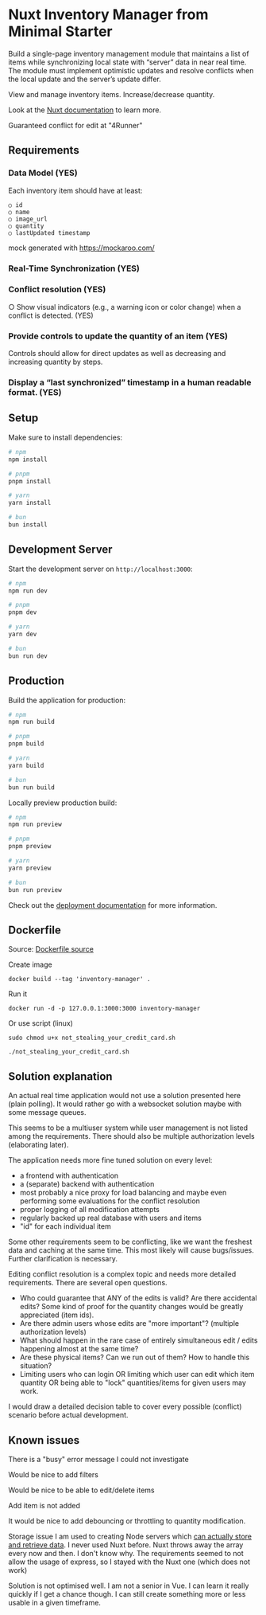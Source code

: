 # Nuxt Inventory Manager from Minimal Starter

Build a single-page inventory management module that maintains a list of items while synchronizing local state with “server” data in
near real time. The module must implement optimistic updates and resolve conflicts
when the local update and the server’s update differ.

View and manage inventory items.
Increase/decrease quantity.

Look at the [Nuxt documentation](https://nuxt.com/docs/getting-started/introduction) to learn more.

Guaranteed conflict for edit at "4Runner"

## Requirements

### Data Model (YES)
Each inventory item should have at least:
```
○ id
○ name
○ image_url
○ quantity
○ lastUpdated timestamp
```
mock generated with https://mockaroo.com/

### Real-Time Synchronization (YES)

### Conflict resolution (YES)
○ Show visual indicators (e.g., a warning icon or color change) when a conflict
is detected. (YES)

### Provide controls to update the quantity of an item (YES)

Controls should allow for
direct updates as well as decreasing and increasing quantity by steps.

### Display a “last synchronized” timestamp in a human readable format. (YES)


## Setup

Make sure to install dependencies:

```bash
# npm
npm install

# pnpm
pnpm install

# yarn
yarn install

# bun
bun install
```

## Development Server

Start the development server on `http://localhost:3000`:

```bash
# npm
npm run dev

# pnpm
pnpm dev

# yarn
yarn dev

# bun
bun run dev
```

## Production

Build the application for production:

```bash
# npm
npm run build

# pnpm
pnpm build

# yarn
yarn build

# bun
bun run build
```

Locally preview production build:

```bash
# npm
npm run preview

# pnpm
pnpm preview

# yarn
yarn preview

# bun
bun run preview
```

Check out the [deployment documentation](https://nuxt.com/docs/getting-started/deployment) for more information.

## Dockerfile

Source: [Dockerfile source](https://georgelitos.com/post/vuejsnuxt/)

Create image
```
docker build --tag 'inventory-manager' .
```

Run it
```
docker run -d -p 127.0.0.1:3000:3000 inventory-manager
```

Or use script (linux)

```
sudo chmod u+x not_stealing_your_credit_card.sh

./not_stealing_your_credit_card.sh
```

## Solution explanation

An actual real time application would not use a solution presented here (plain polling).
It would rather go with a websocket solution maybe with some message queues.

This seems to be a multiuser system while user management is not listed among the requirements.
There should also be multiple authorization levels (elaborating later).

The application needs more fine tuned solution on every level:
- a frontend with authentication
- a (separate) backend with authentication
- most probably a nice proxy for load balancing and maybe even performing some evaluations for the conflict resolution
- proper logging of all modification attempts
- regularly backed up real database with users and items
- "id" for each individual item

Some other requirements seem to be conflicting, like we want the freshest data and caching at the same time.
This most likely will cause bugs/issues. Further clarification is necessary.

Editing conflict resolution is a complex topic and needs more detailed requirements.
There are several open questions.
- Who could guarantee that ANY of the edits is valid? Are there accidental edits? Some kind of proof for the quantity changes would be greatly appreciated (item ids).
- Are there admin users whose edits are "more important"? (multiple authorization levels)
- What should happen in the rare case of entirely simultaneous edit / edits happening almost at the same time? 
- Are these physical items? Can we run out of them? How to handle this situation?
- Limiting users who can login OR limiting which user can edit which item quantity OR being able to "lock" quantities/items for given users may work.

I would draw a detailed decision table to cover every possible (conflict) scenario before actual development.



## Known issues

There is a "busy" error message I could not investigate

Would be nice to add filters

Would be nice to be able to edit/delete items

Add item is not added

It would be nice to add debouncing or throttling to quantity modification.

Storage issue
I am used to creating Node servers which [can actually store and retrieve data](https://github.com/hajdun/express_crud/blob/main/backend/server.js). 
I never used Nuxt before.
Nuxt throws away the array every now and then. I don't know why.
The requirements seemed to not allow the usage of express, so I stayed with the Nuxt one (which does not work)

Solution is not optimised well.
I am not a senior in Vue.
I can learn it really quickly if I get a chance though.
I can still create something more or less usable in a given timeframe.